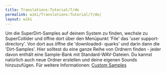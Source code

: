 ```yaml
---
title: Translations:Tutorial/7/de
permalink: wiki/Translations:Tutorial/7/de/
layout: wiki
---
```


Um die SuperDirt-Samples auf deinem System zu finden, wechsle zu
SuperCollider und öffne dort über den Menüpunkt 'File' das 'user
support-directory'. Von dort aus öffne die 'downloaded- quarks' und
darin dann die 'Dirt-Samples'. Hier solltest du eine ganze Reihe von
Ordnern finden - jeder davon enthält eine Sample-Bank mit
Standard-WAV-Dateien. Du kannst natürlich auch neue Ordner erstellen und
deine eigenen Sounds hinzuzufügen. Für weitere Informationen: [Custom
Samples](/wiki/Custom_Samples "wikilink")
